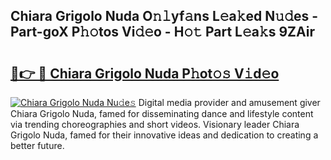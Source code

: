 ## Chiara Grigolo Nuda O𝚗𝚕yf𝚊ns L𝚎a𝚔ed N𝚞𝚍es - Part-goX P𝚑𝚘tos Vi𝚍𝚎o - H𝚘𝚝 Part L𝚎a𝚔s 9ZAir

# <h2><a href="http://kfb6d07.oniu.top/?m=Chiara+Grigolo+Nuda">🔗👉 🔴 Chiara Grigolo Nuda P𝚑ot𝚘𝚜 V𝚒d𝚎o</a></h2>

[![Chiara Grigolo Nuda Nu𝚍e𝚜](https://i.imgur.com/0qMVB7G.gif)](http://kfb6d07.oniu.top/?m=Chiara+Grigolo+Nuda)
Digital media provider and amusement giver Chiara Grigolo Nuda, famed for disseminating dance and lifestyle content via trending choreographies and short videos. Visionary leader Chiara Grigolo Nuda, famed for their innovative ideas and dedication to creating a better future.  
